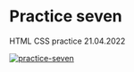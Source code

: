 # Practice seven
HTML CSS practice 21.04.2022

[![practice-seven](https://img.shields.io/badge/-Website%20in%20action-000000?logo=GitHub&logoColor=ffe0b5&style=flat&labelColor=000000)](https://candiddeer.github.io/practice-seven/)
